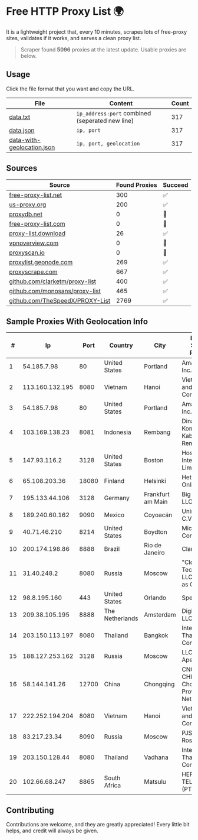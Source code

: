 
# Free HTTP Proxy List 🌍

It is a lightweight project that, every 10 minutes, scrapes lots of free-proxy sites, validates if it works, and serves a clean proxy list.


> Scraper found **5096** proxies at the latest update. Usable proxies are below.

## Usage

Click the file format that you want and copy the URL.


|File|Content|Count|
|----|-------|-----|
|[data.txt](https://raw.githubusercontent.com/themiralay/Proxy-List-World/master/data.txt)|`ip_address:port` combined (seperated new line)|317|
|[data.json](https://raw.githubusercontent.com/themiralay/Proxy-List-World/master/data.json)|`ip, port`|317|
|[data-with-geolocation.json](https://raw.githubusercontent.com/themiralay/Proxy-List-World/master/data-with-geolocation.json)|`ip, port, geolocation`|317|

## Sources

|Source|Found Proxies|Succeed|
|------|-------------|-------|
|[free-proxy-list.net](https://free-proxy-list.net)|300|✅|
|[us-proxy.org](https://www.us-proxy.org)|200|✅|
|[proxydb.net](http://proxydb.net)|0|🚫|
|[free-proxy-list.com](https://free-proxy-list.com/?page=&port=&type%5B%5D=http&type%5B%5D=https&up_time=0&search=Search)|0|🚫|
|[proxy-list.download](https://www.proxy-list.download/HTTP)|26|✅|
|[vpnoverview.com](https://vpnoverview.com/privacy/anonymous-browsing/free-proxy-servers)|0|🚫|
|[proxyscan.io](https://www.proxyscan.io)|0|🚫|
|[proxylist.geonode.com](https://proxylist.geonode.com/api/proxy-list?limit=300&page=1&sort_by=lastChecked&sort_type=desc&protocols=http,https)|269|✅|
|[proxyscrape.com](https://api.proxyscrape.com/v2/?request=displayproxies&protocol=http&timeout=10000&country=all&ssl=all&anonymity=all)|667|✅|
|[github.com/clarketm/proxy-list](https://raw.githubusercontent.com/clarketm/proxy-list/master/proxy-list-raw.txt)|400|✅|
|[github.com/monosans/proxy-list](https://raw.githubusercontent.com/monosans/proxy-list/main/proxies/http.txt)|465|✅|
|[github.com/TheSpeedX/PROXY-List](https://raw.githubusercontent.com/TheSpeedX/PROXY-List/master/http.txt)|2769|✅|


## Sample Proxies With Geolocation Info

|#|Ip|Port|Country|City|Internet Service Provider|
|-|--|----|-------|----|-------------------------|
|1|54.185.7.98|80|United States|Portland|Amazon.com, Inc.|
|2|113.160.132.195|8080|Vietnam|Hanoi|VietNam Post and Telecom Corporation|
|3|54.185.7.98|80|United States|Portland|Amazon.com, Inc.|
|4|103.169.138.23|8081|Indonesia|Rembang|Dinas Kominfo Kabupaten Rembang|
|5|147.93.116.2|3128|United States|Boston|Hostinger International Limited|
|6|65.108.203.36|18080|Finland|Helsinki|Hetzner Online GmbH|
|7|195.133.44.106|3128|Germany|Frankfurt am Main|Big Data Host LLC|
|8|189.240.60.162|9090|Mexico|Coyoacán|Uninet S.A. de C.V.|
|9|40.71.46.210|8214|United States|Boydton|Microsoft Corporation|
|10|200.174.198.86|8888|Brazil|Rio de Janeiro|Claro S.A|
|11|31.40.248.2|8080|Russia|Moscow|"Cloud Technologies" LLC trading as Cloud.ru|
|12|98.8.195.160|443|United States|Orlando|Spectrum|
|13|209.38.105.195|8888|The Netherlands|Amsterdam|DigitalOcean, LLC|
|14|203.150.113.197|8080|Thailand|Bangkok|Internet Thailand Company Ltd.|
|15|188.127.253.162|3128|Russia|Moscow|LLC Smart Ape|
|16|58.144.141.26|12700|China|Chongqing|CNC Group CHINA169 Chongqing Province Network|
|17|222.252.194.204|8080|Vietnam|Hanoi|VietNam Post and Telecom Corporation|
|18|83.217.23.34|8090|Russia|Moscow|PJSC Rostelecom|
|19|203.150.128.44|8080|Thailand|Vadhana|Internet Thailand Company Ltd|
|20|102.66.68.247|8865|South Africa|Matsulu|HERO TELECOMS (PTY) LTD|



## Contributing

Contributions are welcome, and they are greatly appreciated! Every
little bit helps, and credit will always be given.

